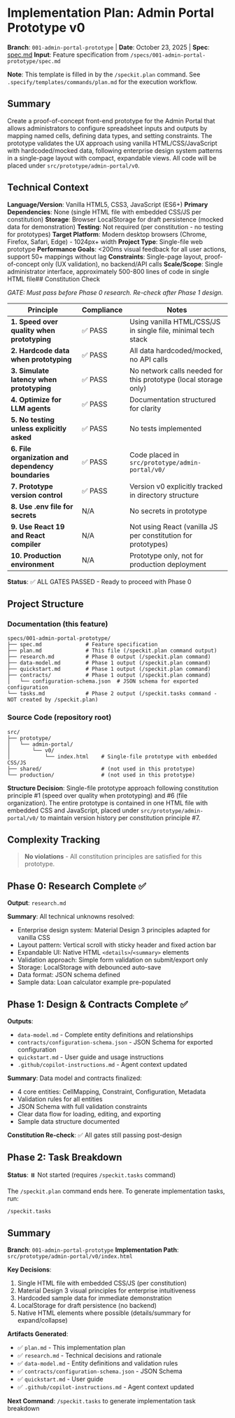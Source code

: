 # Implementation Plan: Admin Portal Prototype v0

**Branch**: `001-admin-portal-prototype` | **Date**: October 23, 2025 | **Spec**: [spec.md](./spec.md)
**Input**: Feature specification from `/specs/001-admin-portal-prototype/spec.md`

**Note**: This template is filled in by the `/speckit.plan` command. See `.specify/templates/commands/plan.md` for the execution workflow.

## Summary

Create a proof-of-concept front-end prototype for the Admin Portal that allows administrators to configure spreadsheet inputs and outputs by mapping named cells, defining data types, and setting constraints. The prototype validates the UX approach using vanilla HTML/CSS/JavaScript with hardcoded/mocked data, following enterprise design system patterns in a single-page layout with compact, expandable views. All code will be placed under `src/prototype/admin-portal/v0`.

## Technical Context

**Language/Version**: Vanilla HTML5, CSS3, JavaScript (ES6+)
**Primary Dependencies**: None (single HTML file with embedded CSS/JS per constitution)
**Storage**: Browser LocalStorage for draft persistence (mocked data for demonstration)
**Testing**: Not required (per constitution - no testing for prototypes)
**Target Platform**: Modern desktop browsers (Chrome, Firefox, Safari, Edge) - 1024px+ width
**Project Type**: Single-file web prototype
**Performance Goals**: <200ms visual feedback for all user actions, support 50+ mappings without lag
**Constraints**: Single-page layout, proof-of-concept only (UX validation), no backend/API calls
**Scale/Scope**: Single administrator interface, approximately 500-800 lines of code in single HTML file## Constitution Check

_GATE: Must pass before Phase 0 research. Re-check after Phase 1 design._

| Principle                                          | Compliance | Notes                                                           |
| -------------------------------------------------- | ---------- | --------------------------------------------------------------- |
| **1. Speed over quality when prototyping**         | ✅ PASS    | Using vanilla HTML/CSS/JS in single file, minimal tech stack    |
| **2. Hardcode data when prototyping**              | ✅ PASS    | All data hardcoded/mocked, no API calls                         |
| **3. Simulate latency when prototyping**           | ✅ PASS    | No network calls needed for this prototype (local storage only) |
| **4. Optimize for LLM agents**                     | ✅ PASS    | Documentation structured for clarity                            |
| **5. No testing unless explicitly asked**          | ✅ PASS    | No tests implemented                                            |
| **6. File organization and dependency boundaries** | ✅ PASS    | Code placed in `src/prototype/admin-portal/v0/`                 |
| **7. Prototype version control**                   | ✅ PASS    | Version v0 explicitly tracked in directory structure            |
| **8. Use .env file for secrets**                   | N/A        | No secrets in prototype                                         |
| **9. Use React 19 and React compiler**             | N/A        | Not using React (vanilla JS per constitution for prototypes)    |
| **10. Production environment**                     | N/A        | Prototype only, not for production deployment                   |

**Status**: ✅ ALL GATES PASSED - Ready to proceed with Phase 0

## Project Structure

### Documentation (this feature)

```text
specs/001-admin-portal-prototype/
├── spec.md              # Feature specification
├── plan.md              # This file (/speckit.plan command output)
├── research.md          # Phase 0 output (/speckit.plan command)
├── data-model.md        # Phase 1 output (/speckit.plan command)
├── quickstart.md        # Phase 1 output (/speckit.plan command)
├── contracts/           # Phase 1 output (/speckit.plan command)
│   └── configuration-schema.json  # JSON schema for exported configuration
└── tasks.md             # Phase 2 output (/speckit.tasks command - NOT created by /speckit.plan)
```

### Source Code (repository root)

```text
src/
├── prototype/
│   └── admin-portal/
│       └── v0/
│           └── index.html    # Single-file prototype with embedded CSS/JS
├── shared/                   # (not used in this prototype)
└── production/               # (not used in this prototype)
```

**Structure Decision**: Single-file prototype approach following constitution principle #1 (speed over quality when prototyping) and #6 (file organization). The entire prototype is contained in one HTML file with embedded CSS and JavaScript, placed under `src/prototype/admin-portal/v0/` to maintain version history per constitution principle #7.

## Complexity Tracking

> **No violations** - All constitution principles are satisfied for this prototype.

## Phase 0: Research Complete ✅

**Output**: `research.md`

**Summary**: All technical unknowns resolved:

- Enterprise design system: Material Design 3 principles adapted for vanilla CSS
- Layout pattern: Vertical scroll with sticky header and fixed action bar
- Expandable UI: Native HTML `<details>`/`<summary>` elements
- Validation approach: Simple form validation on submit/export only
- Storage: LocalStorage with debounced auto-save
- Data format: JSON schema defined
- Sample data: Loan calculator example pre-populated

## Phase 1: Design & Contracts Complete ✅

**Outputs**:

- `data-model.md` - Complete entity definitions and relationships
- `contracts/configuration-schema.json` - JSON Schema for exported configuration
- `quickstart.md` - User guide and usage instructions
- `.github/copilot-instructions.md` - Agent context updated

**Summary**: Data model and contracts finalized:

- 4 core entities: CellMapping, Constraint, Configuration, Metadata
- Validation rules for all entities
- JSON Schema with full validation constraints
- Clear data flow for loading, editing, and exporting
- Sample data structure documented

**Constitution Re-check**: ✅ All gates still passing post-design

## Phase 2: Task Breakdown

**Status**: ⏸️ Not started (requires `/speckit.tasks` command)

The `/speckit.plan` command ends here. To generate implementation tasks, run:

```bash
/speckit.tasks
```

## Summary

**Branch**: `001-admin-portal-prototype`
**Implementation Path**: `src/prototype/admin-portal/v0/index.html`

**Key Decisions**:

1. Single HTML file with embedded CSS/JS (per constitution)
2. Material Design 3 visual principles for enterprise intuitiveness
3. Hardcoded sample data for immediate demonstration
4. LocalStorage for draft persistence (no backend)
5. Native HTML elements where possible (details/summary for expand/collapse)

**Artifacts Generated**:

- ✅ `plan.md` - This implementation plan
- ✅ `research.md` - Technical decisions and rationale
- ✅ `data-model.md` - Entity definitions and validation rules
- ✅ `contracts/configuration-schema.json` - JSON Schema
- ✅ `quickstart.md` - User guide
- ✅ `.github/copilot-instructions.md` - Agent context updated

**Next Command**: `/speckit.tasks` to generate implementation task breakdown
